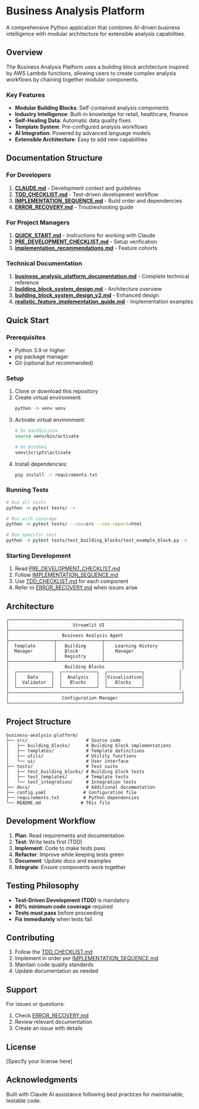 # Business Analysis Platform

A comprehensive Python application that combines AI-driven business intelligence with modular architecture for extensible analysis capabilities.

## Overview

The Business Analysis Platform uses a building block architecture inspired by AWS Lambda functions, allowing users to create complex analysis workflows by chaining together modular components.

### Key Features

- **Modular Building Blocks**: Self-contained analysis components
- **Industry Intelligence**: Built-in knowledge for retail, healthcare, finance
- **Self-Healing Data**: Automatic data quality fixes
- **Template System**: Pre-configured analysis workflows
- **AI Integration**: Powered by advanced language models
- **Extensible Architecture**: Easy to add new capabilities

## Documentation Structure

### For Developers

1. **[CLAUDE.md](CLAUDE.md)** - Development context and guidelines
2. **[TDD_CHECKLIST.md](TDD_CHECKLIST.md)** - Test-driven development workflow
3. **[IMPLEMENTATION_SEQUENCE.md](IMPLEMENTATION_SEQUENCE.md)** - Build order and dependencies
4. **[ERROR_RECOVERY.md](ERROR_RECOVERY.md)** - Troubleshooting guide

### For Project Managers

1. **[QUICK_START.md](QUICK_START.md)** - Instructions for working with Claude
2. **[PRE_DEVELOPMENT_CHECKLIST.md](PRE_DEVELOPMENT_CHECKLIST.md)** - Setup verification
3. **[implementation_recommendations.md](implementation_recommendations.md)** - Feature cohorts

### Technical Documentation

1. **[business_analysis_platform_documentation.md](business_analysis_platform_documentation.md)** - Complete technical reference
2. **[building_block_system_design.md](building_block_system_design.md)** - Architecture overview
3. **[building_block_system_design_v2.md](building_block_system_design_v2.md)** - Enhanced design
4. **[realistic_feature_implementation_guide.md](realistic_feature_implementation_guide.md)** - Implementation examples

## Quick Start

### Prerequisites

- Python 3.9 or higher
- pip package manager
- Git (optional but recommended)

### Setup

1. Clone or download this repository
2. Create virtual environment:
   ```bash
   python -m venv venv
   ```
3. Activate virtual environment:
   ```bash
   # On macOS/Linux
   source venv/bin/activate
   
   # On Windows
   venv\Scripts\activate
   ```
4. Install dependencies:
   ```bash
   pip install -r requirements.txt
   ```

### Running Tests

```bash
# Run all tests
python -m pytest tests/ -v

# Run with coverage
python -m pytest tests/ --cov=src --cov-report=html

# Run specific test
python -m pytest tests/test_building_blocks/test_example_block.py -v
```

### Starting Development

1. Read [PRE_DEVELOPMENT_CHECKLIST.md](PRE_DEVELOPMENT_CHECKLIST.md)
2. Follow [IMPLEMENTATION_SEQUENCE.md](IMPLEMENTATION_SEQUENCE.md)
3. Use [TDD_CHECKLIST.md](TDD_CHECKLIST.md) for each component
4. Refer to [ERROR_RECOVERY.md](ERROR_RECOVERY.md) when issues arise

## Architecture

```
┌─────────────────────────────────────────────────────────────────┐
│                        Streamlit UI                             │
├─────────────────────────────────────────────────────────────────┤
│                    Business Analysis Agent                      │
├─────────────────┬─────────────────┬─────────────────────────────┤
│  Template       │   Building      │    Learning History         │
│  Manager        │   Block         │    Manager                  │
│                 │   Registry      │                             │
├─────────────────┴─────────────────┴─────────────────────────────┤
│                     Building Blocks                             │
│  ┌─────────────┐  ┌─────────────┐  ┌─────────────┐             │
│  │    Data     │  │  Analysis   │  │Visualization│             │
│  │  Validator  │  │   Blocks    │  │   Blocks    │             │
│  └─────────────┘  └─────────────┘  └─────────────┘             │
├─────────────────────────────────────────────────────────────────┤
│                    Configuration Manager                        │
└─────────────────────────────────────────────────────────────────┘
```

## Project Structure

```
business-analysis-platform/
├── src/                      # Source code
│   ├── building_blocks/      # Building block implementations
│   ├── templates/            # Template definitions
│   ├── utils/                # Utility functions
│   └── ui/                   # User interface
├── tests/                    # Test suite
│   ├── test_building_blocks/ # Building block tests
│   ├── test_templates/       # Template tests
│   └── test_integration/     # Integration tests
├── docs/                     # Additional documentation
├── config.yaml              # Configuration file
├── requirements.txt         # Python dependencies
└── README.md               # This file
```

## Development Workflow

1. **Plan**: Read requirements and documentation
2. **Test**: Write tests first (TDD)
3. **Implement**: Code to make tests pass
4. **Refactor**: Improve while keeping tests green
5. **Document**: Update docs and examples
6. **Integrate**: Ensure components work together

## Testing Philosophy

- **Test-Driven Development (TDD)** is mandatory
- **80% minimum code coverage** required
- **Tests must pass** before proceeding
- **Fix immediately** when tests fail

## Contributing

1. Follow the [TDD_CHECKLIST.md](TDD_CHECKLIST.md)
2. Implement in order per [IMPLEMENTATION_SEQUENCE.md](IMPLEMENTATION_SEQUENCE.md)
3. Maintain code quality standards
4. Update documentation as needed

## Support

For issues or questions:
1. Check [ERROR_RECOVERY.md](ERROR_RECOVERY.md)
2. Review relevant documentation
3. Create an issue with details

## License

[Specify your license here]

## Acknowledgments

Built with Claude AI assistance following best practices for maintainable, testable code.